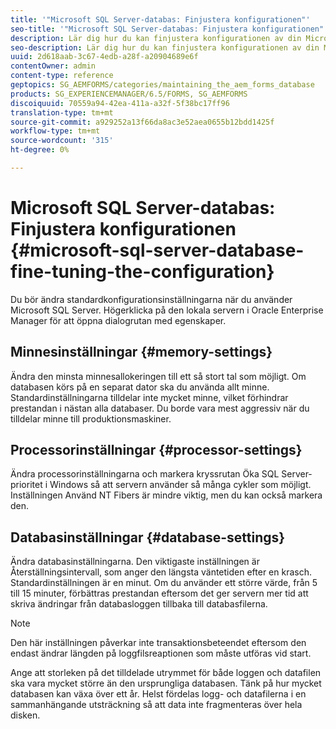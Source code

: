 ```yaml
---
title: '"Microsoft SQL Server-databas: Finjustera konfigurationen"'
seo-title: '"Microsoft SQL Server-databas: Finjustera konfigurationen"'
description: Lär dig hur du kan finjustera konfigurationen av din Microsoft SQL Server-databas.
seo-description: Lär dig hur du kan finjustera konfigurationen av din Microsoft SQL Server-databas.
uuid: 2d618aab-3c67-4edb-a28f-a20904689e6f
contentOwner: admin
content-type: reference
geptopics: SG_AEMFORMS/categories/maintaining_the_aem_forms_database
products: SG_EXPERIENCEMANAGER/6.5/FORMS, SG_AEMFORMS
discoiquuid: 70559a94-42ea-411a-a32f-5f38bc17ff96
translation-type: tm+mt
source-git-commit: a929252a13f66da8ac3e52aea0655b12bdd1425f
workflow-type: tm+mt
source-wordcount: '315'
ht-degree: 0%

---
```



# Microsoft SQL Server-databas: Finjustera konfigurationen {#microsoft-sql-server-database-fine-tuning-the-configuration}

Du bör ändra standardkonfigurationsinställningarna när du använder Microsoft SQL Server. Högerklicka på den lokala servern i Oracle Enterprise Manager för att öppna dialogrutan med egenskaper.

## Minnesinställningar {#memory-settings}

Ändra den minsta minnesallokeringen till ett så stort tal som möjligt. Om databasen körs på en separat dator ska du använda allt minne. Standardinställningarna tilldelar inte mycket minne, vilket förhindrar prestandan i nästan alla databaser. Du borde vara mest aggressiv när du tilldelar minne till produktionsmaskiner.

## Processorinställningar {#processor-settings}

Ändra processorinställningarna och markera kryssrutan Öka SQL Server-prioritet i Windows så att servern använder så många cykler som möjligt. Inställningen Använd NT Fibers är mindre viktig, men du kan också markera den.

## Databasinställningar {#database-settings}

Ändra databasinställningarna. Den viktigaste inställningen är Återställningsintervall, som anger den längsta väntetiden efter en krasch. Standardinställningen är en minut. Om du använder ett större värde, från 5 till 15 minuter, förbättras prestandan eftersom det ger servern mer tid att skriva ändringar från databasloggen tillbaka till databasfilerna.

>[!NOTE]
>
>Den här inställningen påverkar inte transaktionsbeteendet eftersom den endast ändrar längden på loggfilsreaptionen som måste utföras vid start.

Ange att storleken på det tilldelade utrymmet för både loggen och datafilen ska vara mycket större än den ursprungliga databasen. Tänk på hur mycket databasen kan växa över ett år. Helst fördelas logg- och datafilerna i en sammanhängande utsträckning så att data inte fragmenteras över hela disken.
